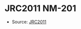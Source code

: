 <a name="material" />

# JRC2011 NM-201
<script type="application/ld+json">
  {
    "@context": "https://schema.org/",
    "@type": "ChemicalSubstance",
    "http://purl.org/dc/terms/conformsTo":
      {
        "@type": "CreativeWork",
        "@id": "https://bioschemas.org/profiles/ChemicalSubstance/0.4-RELEASE/"
      },
    "@id": "https://egonw.github.io/nanowiki/nanowiki349.html#material",
    "name": "JRC2011 NM-201",
    "sameAs": "http://127.0.0.1/mediawiki/index.php/Special:URIResolver/JRC2011_NM-2D201"
  }
</script>


* Source: [JRC2011](http://127.0.0.1/mediawiki/index.php/Special:URIResolver/JRC2011)
